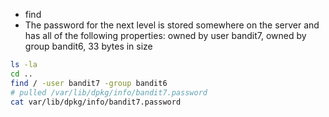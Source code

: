 - find
- The password for the next level is stored somewhere on the server and has all of the following properties: owned by user bandit7, owned by group bandit6, 33 bytes in size
```bash
ls -la
cd ..
find / -user bandit7 -group bandit6
# pulled /var/lib/dpkg/info/bandit7.password
cat var/lib/dpkg/info/bandit7.password
```
